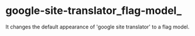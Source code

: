# google-site-translator_flag-model_
It changes the default appearance of 'google site translator' to a flag model.
